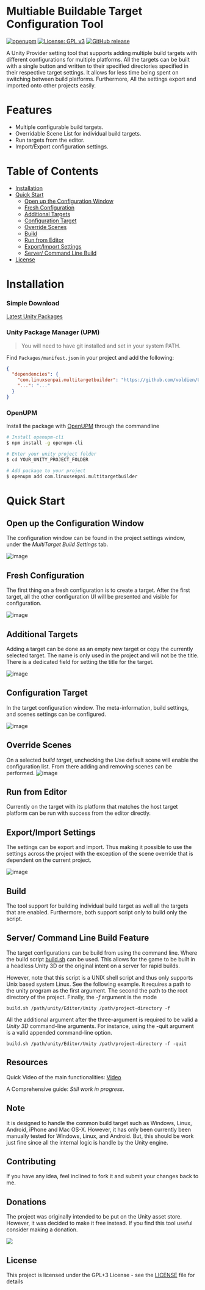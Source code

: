# Multiable Buildable Target Configuration Tool
[![openupm](https://img.shields.io/npm/v/com.linuxsenpai.multitargetbuilder?label=openupm&registry_uri=https://package.openupm.com)](https://openupm.com/packages/com.linuxsenpai.multitargetbuilder/)
[![License: GPL v3](https://img.shields.io/badge/License-GPLv3-blue.svg)](https://www.gnu.org/licenses/gpl-3.0)
[![GitHub release](https://img.shields.io/github/release/voldien/UMultiTargetBuilder.svg)](https://github.com/voldien/UMultiTargetBuilder/releases)


A Unity Provider setting tool that supports adding multiple build targets with different configurations for multiple platforms. All the targets can be built with a single button and written to their specified directories specified in their respective target settings. It allows for less time being spent on switching between build platforms. Furthermore, All the settings export and imported onto other projects easily.

# Features
- Multiple configurable build targets.
- Overridable Scene List for individual build targets.
- Run targets from the editor.
- Import/Export configuration settings.

Table of Contents
=================

* [Installation](#installation)
* [Quick Start](#Quick-Start)
  * [Open up the Configuration Window](#Open-up-the-Configuration-Window)
  * [Fresh Configuration](#Fresh-Configuration)
  * [Additional Targets](#Additional-Targets)  
  * [Configuration Target](#Configuration-Target)  
  * [Override Scenes](#Override-Scenes)  
  * [Build](#Build)  
  * [Run from Editor](#Run-from-Editor)  
  * [Export/Import Settings](#Export/Import-Settings)
  * [Server/ Command Line Build](#Server/-Command-Line-Build-Feature)
* [License](#license)

# Installation

### Simple Download
[Latest Unity Packages](../../releases/latest)

### Unity Package Manager (UPM)

> You will need to have git installed and set in your system PATH.

Find `Packages/manifest.json` in your project and add the following:
```json
{
  "dependencies": {
    "com.linuxsenpai.multitargetbuilder": "https://github.com/voldien/UMultiTargetBuilder.git#0.1.3",
    "...": "..."
  }
}
```

### OpenUPM

Install the package with [OpenUPM](https://openupm.com/) through the commandline

```sh
# Install openupm-cli
$ npm install -g openupm-cli

# Enter your unity project folder
$ cd YOUR_UNITY_PROJECT_FOLDER

# Add package to your project
$ openupm add com.linuxsenpai.multitargetbuilder
```

# Quick Start

## Open up the Configuration Window
The configuration window can be found in the project settings window, under the *MultiTarget Build Settings* tab.

![image](open_project_settings.png)

## Fresh Configuration
The first thing on a fresh configuration is to create a target.  After the first target, all the other configuration UI will be presented and visible for configuration.

![image](add_first_target.png)

## Additional Targets
Adding a target can be done as an empty new target or copy the currently selected target. The name is only used in the project and will not be the title. There is a dedicated field for setting the title for the target.

![image](adding_targets.png)

## Configuration Target
In the target configuration window. The meta-information, build settings, and scenes settings can be configured. 

![image](target_configuration.png)


## Override Scenes
On a selected *build target*, unchecking the Use default scene will enable the configuration list. From there adding and removing scenes can be performed.
![image](override_scene_for_target.png)

## Run from Editor
Currently on the target with its platform that matches the host target platform can be run with success from the editor directly.

## Export/Import Settings
The settings can be export and import. Thus making it possible to use the settings across the project with the exception of the scene override that is dependent on the current project.

![image](import_export.png)

## Build
The tool support for building individual build target as well all the targets that are enabled. Furthermore, both support script only to build only the script.

## Server/ Command Line Build Feature
The target configurations can be build from using the command line. Where the build script [build.sh](build.sh) can be used. This allows for the game to be built in a headless Unity 3D or the original intent on a server for rapid builds.

However, note that this script is a UNIX shell script and thus only supports Unix based system Linux. See the following example. It requires a path to the unity program as the first argument. The second the path to the root directory of the project. Finally, the *-f* argument is the mode
```
build.sh /path/unity/Editor/Unity /path/project-directory -f
```
All the additional argument after the three-argument is required to be valid a *Unity 3D* command-line arguments. For instance, using the -quit argument is a valid appended command-line option.
```
build.sh /path/unity/Editor/Unity /path/project-directory -f -quit
```

## Resources

Quick Video of the main functionalities: [Video](https://www.youtube.com/watch?v=F8CBExsLApk)

A Comprehensive guide: *Still work in progress*.


## Note
It is designed to handle the common build target such as Windows, Linux, Android, iPhone and Mac OS-X. However, it has only been currently been manually tested for Windows, Linux, and Android. But, this should be work just fine since all the internal logic is handle by the Unity engine. 

## Contributing
If you have any idea, feel inclined to fork it and submit your changes back to me.


## Donations
The project was originally intended to be put on the Unity asset store. However, it was decided to make it free instead. If you find this tool useful consider making a donation.

[![](https://www.paypalobjects.com/en_US/i/btn/btn_donateCC_LG.gif)](https://www.paypal.com/cgi-bin/webscr?cmd=_s-xclick&hosted_button_id=R35V8EE62CBDL&source=url)

## License
This project is licensed under the GPL+3 License - see the [LICENSE](LICENSE) file for details
